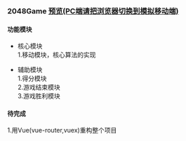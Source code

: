### 2048Game [预览(PC端请把浏览器切换到模拟移动端)](https://hardmanhong.github.io/nativeJS/2048Game/2048Game.html)  
#### 功能模块  
* 核心模块  
1.移动模块，核心算法的实现  

* 辅助模块  
1.得分模块  
2.游戏结束模块  
3.游戏胜利模块  

#### 待完成  
1.用Vue(vue-router,vuex)重构整个项目

